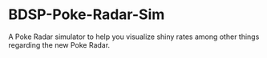 # BDSP-Poke-Radar-Sim
A Poke Radar simulator to help you visualize shiny rates among other things regarding the new Poke Radar.
